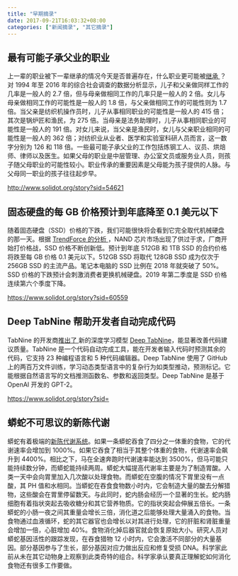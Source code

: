 ```yaml
---
title: "早期摘录"
date: 2017-09-21T16:03:32+08:00
categories: ["新闻摘录", "其它摘录"]
---
```




## 最有可能子承父业的职业

上一辈的职业被下一辈继承的情况今天是否普遍存在，什么职业更可能被[继承 ](https://cn.nytstyle.com/education-career/20171124/job-parents/)？对 1994 年至 2016 年的综合社会调查的数据分析显示，儿子和父亲做同样工作的几率是一般人的 2.7 倍，但与母亲做相同工作的几率只是一般人的 2 倍。女儿与母亲做相同工作的可能性是一般人的 1.8 倍，与父亲做相同工作的可能性则为 1.7 倍。当父亲是纺织机操作员时，儿子从事相同职业的可能性是一般人的 415 倍；其次是锅炉匠和渔民，为 275 倍。当母亲是法务助理时，儿子从事相同职业的可能性是一般人的 191 倍。对女儿来说，当父亲是渔民时，女儿与父亲职业相同的可能性是一般人的 362 倍；对纺织业从业者、医学和实验室科研人员而言，这一数字分别为 126 和 118 倍。一些最可能子承父业的工作包括炼钢工人、议员、烘焙师、律师以及医生。如果父母的职业是中层管理、办公室文员或服务业人员，则孩子随父母职业的可能性较小。职业传承的重要因素是父母能为孩子提供的人脉。与父母同一职业的孩子往往起步早。

http://www.solidot.org/story?sid=54621

## 固态硬盘的每 GB 价格预计到年底降至 0.1 美元以下

随着固态硬盘（SSD）价格的下跌，我们可能很快将会看到它完全取代机械硬盘的那一天。根据 [TrendForce 的分析 ](https://press.trendforce.com/press/20190508-3238.html)，NAND 芯片市场出现了供过于求，厂商开始打价格战，SSD 价格不断创新低。预计到年底 512GB 和 1TB SSD 的合约价格将跌至每 GB 价格 0.1 美元以下。512GB SSD 将取代 128GB SSD 成为仅次于 256GB SSD 的主流产品。笔记本电脑的 SSD 比例在 2018 年就突破了 50%。SSD 价格的下跌预计会刺激消费者更换机械硬盘。2019 年第二季度是 SSD 价格连续第六个季度下降。

https://www.solidot.org/story?sid=60559

## Deep TabNine 帮助开发者自动完成代码

TabNine 的开发商[推出了 ](https://medium.com/syncedreview/deep-tabnine-a-powerful-ai-code-autocompleter-for-developers-70454a5953fe)新的深度学习模型 [Deep TabNine](https://tabnine.com/)，能显著改善代码建议质量。TabNine 是一个代码自动完成工具，能在开发者输入代码时预测其余的代码，它支持 23 种编程语言和 5 种代码编辑器。Deep TabNine 使用了 GitHub 上的两百万文件训练，学习动态类型语言中的复杂行为如类型推动，预测标记。它能根据自然语言写的文档推测函数名、参数和返回类型。Deep TabNine 是基于 OpenAI 开发的 GPT-2。

https://www.solidot.org/story?sid=

## 蟒蛇不可思议的新陈代谢

蟒蛇有着极端的[新陈代谢系统](https://www.nytimes.com/2020/05/12/science/pythons-metabolism-animals-digestion.html)。如果一条蟒蛇吞食了四分之一体重的食物，它的代谢速率会增加到 1000%。如果它吞食了相当于其整个体重的食物，代谢速率会飙升到 4400%。相比之下，马在全速奔跑时代谢速率能达到 3500%，但马可能只能持续数分钟，而蟒蛇能持续两周。蟒蛇大幅提高代谢率主要是为了制造胃酸。人类一天中会向胃里加入几次酸以处理食物。而蟒蛇在空腹的情况下胃里没有一点酸，其 PH 值和水相同。当蟒蛇在吞食食物数小时内，它会制造大量的酸去分解猎物，这些酸会在胃里停留数天。与此同时，蛇内肠会经历一个显著的生长。蛇内肠细胞有着指状突起去吸收糖分和其它营养物质。它的指状突起会伸展五倍长。一条蟒蛇的小肠一夜之间其重量会增长三倍，消化道之后能够处理大量涌入的食物。当食物通过血液循环，蛇的其它器官也会增长以对其进行处理，它的肝脏和肾脏重量会增加一倍，心脏增加 40%。食物消化掉后器官就会恢复原始大小。研究人员对蟒蛇基因活性的跟踪发现，在吞食猎物 12 小时内，它会激活不同部分的大量基因。部分基因参与了生长，部分基因对应力做出反应和修复受损 DNA。科学家此前从未在其它动物身上观察到此类奇特的组合。科学家承认要真正理解蛇如何消化食物还有很多工作要做。


